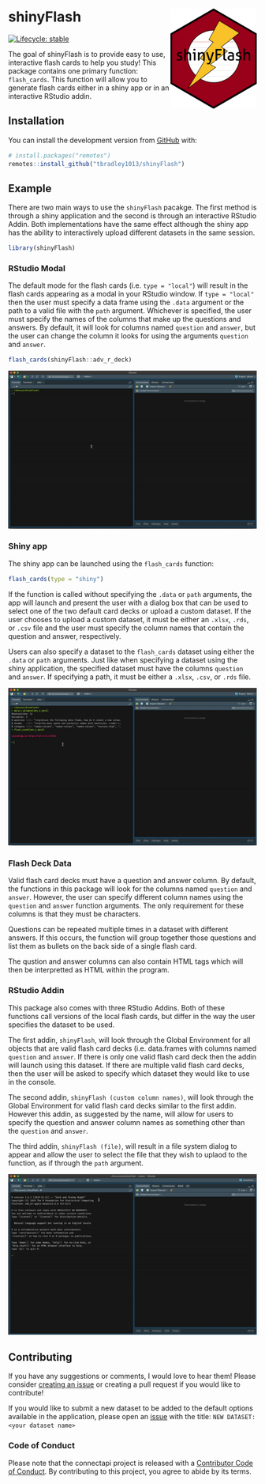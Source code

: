 
<!-- README.md is generated from README.Rmd. Please edit that file -->

# shinyFlash <img src="shinyFlash.png" align="right" width="175px" height="203px" />

<!-- badges: start -->

[![Lifecycle:
stable](https://img.shields.io/badge/lifecycle-stable-brightgreen.svg)](https://www.tidyverse.org/lifecycle/#stable)
<!-- badges: end -->

The goal of shinyFlash is to provide easy to use, interactive flash
cards to help you study\! This package contains one primary function:
`flash_cards`. This function will allow you to generate flash cards
either in a shiny app or in an interactive RStudio addin.

## Installation

You can install the development version from
[GitHub](https://github.com/) with:

``` r
# install.packages("remotes")
remotes::install_github("tbradley1013/shinyFlash")
```

## Example

There are two main ways to use the `shinyFlash` pacakge. The first
method is through a shiny application and the second is through an
interactive RStudio Addin. Both implementations have the same effect
although the shiny app has the ability to interactively upload different
datasets in the same session.

``` r
library(shinyFlash)
```

### RStudio Modal

The default mode for the flash cards (i.e. `type = "local"`) will result
in the flash cards appearing as a modal in your RStudio window. If `type
= "local"` then the user must specify a data frame using the `.data`
argument or the path to a valid file with the `path` argument. Whichever
is specified, the user must specify the names of the columns that make
up the questions and answers. By default, it will look for columns named
`question` and `answer`, but the user can change the column it looks for
using the arguments `question` and `answer`.

``` r
flash_cards(shinyFlash::adv_r_deck)
```

![](man/readme/flash-cards-default.gif)

### Shiny app

The shiny app can be launched using the `flash_cards` function:

``` r
flash_cards(type = "shiny")
```

If the function is called without specifying the `.data` or `path`
arguments, the app will launch and present the user with a dialog box
that can be used to select one of the two default card decks or upload a
custom dataset. If the user chooses to upload a custom dataset, it must
be either an `.xlsx`, `.rds`, or `.csv` file and the user must specify
the column names that contain the question and answer, respectively.

Users can also specify a dataset to the `flash_cards` dataset using
either the `.data` or `path` arguments. Just like when specifying a
dataset using the shiny application, the specified dataset must have the
columns `question` and `answer`. If specifying a path, it must be either
a `.xlsx`, `.csv`, or `.rds` file.

![](man/readme/flash-cards-shiny.gif)

### Flash Deck Data

Valid flash card decks must have a question and answer column. By
default, the functions in this package will look for the columns named
`question` and `answer`. However, the user can specify different column
names using the `question` and `answer` function arguments. The only
requirement for these columns is that they must be characters.

Questions can be repeated multiple times in a dataset with different
answers. If this occurs, the function will group together those
questions and list them as bullets on the back side of a single flash
card.

The qustion and answer columns can also contain HTML tags which will
then be interpretted as HTML within the program.

### RStudio Addin

This package also comes with three RStudio Addins. Both of these
functions call versions of the local flash cards, but differ in the way
the user specifies the dataset to be used.

The first addin, `shinyFlash`, will look through the Global Environment
for all objects that are valid flash card decks (i.e. data.frames with
columns named `question` and `answer`. If there is only one valid flash
card deck then the addin will launch using this dataset. If there are
multiple valid flash card decks, then the user will be asked to specify
which dataset they would like to use in the console.

The second addin, `shinyFlash (custom column names)`, will look through
the Global Environment for valid flash card decks similar to the first
addin. However this addin, as suggested by the name, will allow for
users to specify the question and answer column names as something other
than the `question` and `answer`.

The third addin, `shinyFlash (file)`, will result in a file system
dialog to appear and allow the user to select the file that they wish to
uplaod to the function, as if through the `path` argument.

![](man/readme/flash-cards-addin.gif)

## Contributing

If you have any suggestions or comments, I would love to hear them\!
Please consider [creating an
issue](https://github.com/tbradley1013/shinyFlash/issues) or creating a
pull request if you would like to contribute\!

If you would like to submit a new dataset to be added to the default
options available in the application, please open an
[issue](https://github.com/tbradley1013/shinyFlash/issues) with the
title: `NEW DATASET: <your dataset name>`

### Code of Conduct

Please note that the connectapi project is released with a [Contributor
Code of
Conduct](https://github.com/tbradley1013/shinyFlash/blob/master/CODE_OF_CONDUCT.md).
By contributing to this project, you agree to abide by its terms.
